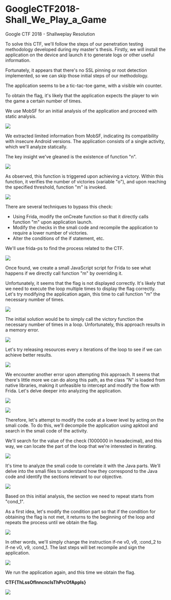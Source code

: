 # GoogleCTF2018-Shall_We_Play_a_Game

Google CTF 2018 - Shallweplay Resolution

To solve this CTF, we'll follow the steps of our penetration testing methodology developed during my master's thesis. Firstly, we will install the application on the device and launch it to generate logs or other useful information.

Fortunately, it appears that there's no SSL pinning or root detection implemented, so we can skip those initial steps of our methodology.

The application seems to be a tic-tac-toe game, with a visible win counter.

To obtain the flag, it's likely that the application expects the player to win the game a certain number of times.

We use MobSF for an initial analysis of the application and proceed with static analysis.

![](./images/image-001.png)

We extracted limited information from MobSF, indicating its compatibility with insecure Android versions. The application consists of a single activity, which we'll analyze statically.

The key insight we've gleaned is the existence of function "n".

![](./images/image-002.png)

As observed, this function is triggered upon achieving a victory. Within this function, it verifies the number of victories (variable "o"), and upon reaching the specified threshold, function "m" is invoked.

![](./images/image-003.png)


There are several techniques to bypass this check:

- Using Frida, modify the onCreate function so that it directly calls function "m" upon application launch.
- Modify the checks in the smali code and recompile the application to require a lower number of victories.
- Alter the conditions of the if statement, etc.

We'll use frida-ps to find the process related to the CTF.

![](./images/image-004.png)

Once found, we create a small JavaScript script for Frida to see what happens if we directly call function "m" by overriding it.

Unfortunately, it seems that the flag is not displayed correctly. It's likely that we need to execute the loop multiple times to display the flag correctly. Let's try modifying the application again, this time to call function "m" the necessary number of times.

![](./images/image-005.png)

The initial solution would be to simply call the victory function the necessary number of times in a loop. Unfortunately, this approach results in a memory error.

![](./images/image-006.png)

Let's try releasing resources every x iterations of the loop to see if we can achieve better results.

![](./images/image-007.png)

We encounter another error upon attempting this approach. It seems that there's little more we can do along this path, as the class "N" is loaded from native libraries, making it unfeasible to intercept and modify the flow with Frida. Let's delve deeper into analyzing the application.

![](./images/image-008.png)

![](./images/image-009.png)

Therefore, let's attempt to modify the code at a lower level by acting on the smali code. To do this, we'll decompile the application using apktool and search in the smali code of the activity.

We'll search for the value of the check (1000000 in hexadecimal), and this way, we can locate the part of the loop that we're interested in iterating.

![](./images/image-010.png)

It's time to analyze the smali code to correlate it with the Java parts. We'll delve into the smali files to understand how they correspond to the Java code and identify the sections relevant to our objective.

![](./images/image-011.png)

Based on this initial analysis, the section we need to repeat starts from "cond_1".

As a first idea, let's modify the condition part so that if the condition for obtaining the flag is not met, it returns to the beginning of the loop and repeats the process until we obtain the flag.

![](./images/image-012.png)

In other words, we'll simply change the instruction if-ne v0, v9, :cond_2 to if-ne v0, v9, :cond_1.
The last steps will bet recompile and sign the application.


![](./images/image-013.png)

We run the application again, and this time we obtain the flag.

**CTF{ThLssOfInncncIsThPrcOfAppls}**

![](./images/image-014.png)


